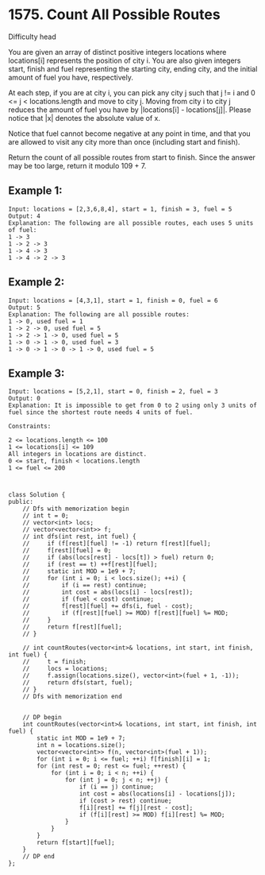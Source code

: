 # 1575. Count All Possible Routes
Difficulty head

You are given an array of distinct positive integers locations where locations[i] represents the position of city i. You are also given integers start, finish and fuel representing the starting city, ending city, and the initial amount of fuel you have, respectively.

At each step, if you are at city i, you can pick any city j such that j != i and 0 <= j < locations.length and move to city j. Moving from city i to city j reduces the amount of fuel you have by |locations[i] - locations[j]|. Please notice that |x| denotes the absolute value of x.

Notice that fuel cannot become negative at any point in time, and that you are allowed to visit any city more than once (including start and finish).

Return the count of all possible routes from start to finish. Since the answer may be too large, return it modulo 109 + 7.


## Example 1:
```
Input: locations = [2,3,6,8,4], start = 1, finish = 3, fuel = 5
Output: 4
Explanation: The following are all possible routes, each uses 5 units of fuel:
1 -> 3
1 -> 2 -> 3
1 -> 4 -> 3
1 -> 4 -> 2 -> 3
```


## Example 2:
```
Input: locations = [4,3,1], start = 1, finish = 0, fuel = 6
Output: 5
Explanation: The following are all possible routes:
1 -> 0, used fuel = 1
1 -> 2 -> 0, used fuel = 5
1 -> 2 -> 1 -> 0, used fuel = 5
1 -> 0 -> 1 -> 0, used fuel = 3
1 -> 0 -> 1 -> 0 -> 1 -> 0, used fuel = 5
```


## Example 3:
```
Input: locations = [5,2,1], start = 0, finish = 2, fuel = 3
Output: 0
Explanation: It is impossible to get from 0 to 2 using only 3 units of fuel since the shortest route needs 4 units of fuel.
```


```
Constraints:

2 <= locations.length <= 100
1 <= locations[i] <= 109
All integers in locations are distinct.
0 <= start, finish < locations.length
1 <= fuel <= 200
```


#
```
class Solution {
public:
    // Dfs with memorization begin
    // int t = 0;
    // vector<int> locs;
    // vector<vector<int>> f;
    // int dfs(int rest, int fuel) {
    //     if (f[rest][fuel] != -1) return f[rest][fuel];
    //     f[rest][fuel] = 0;
    //     if (abs(locs[rest] - locs[t]) > fuel) return 0;
    //     if (rest == t) ++f[rest][fuel];
    //     static int MOD = 1e9 + 7;
    //     for (int i = 0; i < locs.size(); ++i) {
    //         if (i == rest) continue;
    //         int cost = abs(locs[i] - locs[rest]);
    //         if (fuel < cost) continue;
    //         f[rest][fuel] += dfs(i, fuel - cost);
    //         if (f[rest][fuel] >= MOD) f[rest][fuel] %= MOD;
    //     }
    //     return f[rest][fuel];
    // }

    // int countRoutes(vector<int>& locations, int start, int finish, int fuel) {
    //     t = finish;
    //     locs = locations;
    //     f.assign(locations.size(), vector<int>(fuel + 1, -1));
    //     return dfs(start, fuel);
    // }
    // Dfs with memorization end


    // DP begin
    int countRoutes(vector<int>& locations, int start, int finish, int fuel) {
        static int MOD = 1e9 + 7;
        int n = locations.size();
        vector<vector<int>> f(n, vector<int>(fuel + 1));
        for (int i = 0; i <= fuel; ++i) f[finish][i] = 1;
        for (int rest = 0; rest <= fuel; ++rest) {
            for (int i = 0; i < n; ++i) {
                for (int j = 0; j < n; ++j) {
                    if (i == j) continue;
                    int cost = abs(locations[i] - locations[j]);
                    if (cost > rest) continue;
                    f[i][rest] += f[j][rest - cost];
                    if (f[i][rest] >= MOD) f[i][rest] %= MOD;
                }
            }
        }
        return f[start][fuel];
    }
    // DP end
};
```
